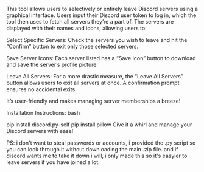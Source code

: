 This tool allows users to selectively or entirely leave Discord servers using a graphical interface. Users input their Discord user token to log in, which the tool then uses to fetch all servers they’re a part of. The servers are displayed with their names and icons, allowing users to:

Select Specific Servers: Check the servers you wish to leave and hit the “Confirm” button to exit only those selected servers.

Save Server Icons: Each server listed has a “Save Icon” button to download and save the server’s profile picture.

Leave All Servers: For a more drastic measure, the “Leave All Servers” button allows users to exit all servers at once. A confirmation prompt ensures no accidental exits.

It’s user-friendly and makes managing server memberships a breeze! 

Installation Instructions:
bash


pip install discord.py-self
pip install pillow
Give it a whirl and manage your Discord servers with ease! 




PS: i don't want to steal passwords or accounts, i provided the .py script so you can look through it without downloading the main .zip file. and if discord wants me to take it down i will, i only made this so it's easyier to leave servers if you have joined a lot.
